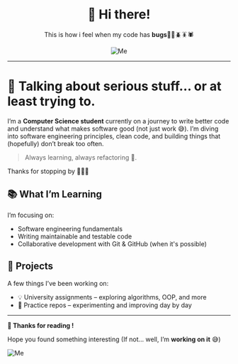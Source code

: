 <div align="center">
  <h1>🌝 Hi there!</h1>
  This is how i feel when my code has <b>bugs</b>🐞🐛🪲🪳🕷️
  
  ![Me](https://c.tenor.com/MIb7N00dBf8AAAAC/tenor.gif)
</div>

--- 

# 🥸 Talking about serious stuff… or at least trying to.
I’m a **Computer Science student** currently on a journey to write better code and understand what makes software good (not just work 😅).
I’m diving into software engineering principles, clean code, and building things that (hopefully) don’t break too often.

> Always learning, always refactoring 🥲.

Thanks for stopping by 👨‍💻💖

## 📚 What I’m Learning
I’m focusing on:
- Software engineering fundamentals
- Writing maintainable and testable code
- Collaborative development with Git & GitHub (when it's possible)

## 🚀 Projects
A few things I’ve been working on:
- 💡 University assignments – exploring algorithms, OOP, and more
- 🧪 Practice repos – experimenting and improving day by day

---

**🫢 Thanks for reading !** 

Hope you found something interesting (If not… well, I’m **working on it** 😅)

![Me](https://i.pinimg.com/originals/ef/ba/62/efba62f209ca2cc400e8083212d64472.gif)

